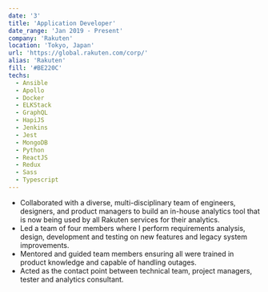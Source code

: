 ```yaml
---
date: '3'
title: 'Application Developer'
date_range: 'Jan 2019 - Present'
company: 'Rakuten'
location: 'Tokyo, Japan'
url: 'https://global.rakuten.com/corp/'
alias: 'Rakuten'
fill: '#BE220C'
techs:
  - Ansible
  - Apollo
  - Docker
  - ELKStack
  - GraphQL
  - HapiJS
  - Jenkins
  - Jest
  - MongoDB
  - Python
  - ReactJS
  - Redux
  - Sass
  - Typescript
---
```


- Collaborated with a diverse, multi-disciplinary team of engineers, designers, and product managers
  to build an in-house analytics tool that is now being used by all Rakuten services for their
  analytics.
- Led a team of four members where I perform requirements analysis, design, development and testing
  on new features and legacy system improvements.
- Mentored and guided team members ensuring all were trained in product knowledge and capable of
  handling outages.
- Acted as the contact point between technical team, project managers, tester and analytics
  consultant.

